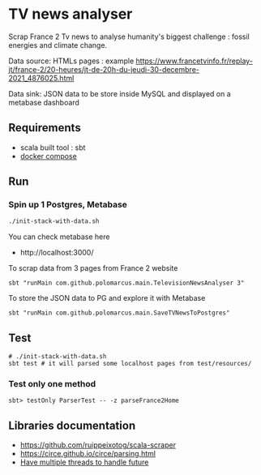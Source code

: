 # TV news analyser
Scrap France 2 Tv news to analyse humanity's biggest challenge : fossil energies and climate change.

Data source: HTMLs pages : example https://www.francetvinfo.fr/replay-jt/france-2/20-heures/jt-de-20h-du-jeudi-30-decembre-2021_4876025.html

Data sink: JSON data to be store inside MySQL and displayed on a metabase dashboard

## Requirements
* scala built tool : sbt
* [docker compose](https://docs.docker.com/compose/install/)

## Run
###  Spin up 1 Postgres, Metabase
```dtd
./init-stack-with-data.sh
```

You can check metabase here
* http://localhost:3000/

To scrap data from 3 pages from France 2 website
```
sbt "runMain com.github.polomarcus.main.TelevisionNewsAnalyser 3"
```

To store the JSON data to PG and explore it with Metabase 
```
sbt "runMain com.github.polomarcus.main.SaveTVNewsToPostgres"
```

## Test
```
# ./init-stack-with-data.sh
sbt test # it will parsed some localhost pages from test/resources/
```

### Test only one method
```aidl
sbt> testOnly ParserTest -- -z parseFrance2Home
```

## Libraries documentation
* https://github.com/ruippeixotog/scala-scraper
* https://circe.github.io/circe/parsing.html
* [Have multiple threads to handle future](http://stackoverflow.com/questions/15285284/how-to-configure-a-fine-tuned-thread-pool-for-futures)